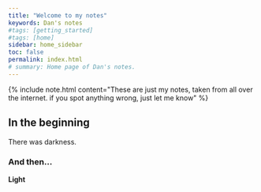 ```yaml
---
title: "Welcome to my notes"
keywords: Dan's notes
#tags: [getting_started]
#tags: [home]
sidebar: home_sidebar
toc: false
permalink: index.html
# summary: Home page of Dan's notes.
---
```


{% include note.html content="These are just my notes, taken from all over the internet. if you spot anything wrong, just let me know" %}

## In the beginning

There was darkness.

### And then...

**Light**
